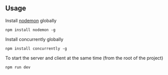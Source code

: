 ## Usage

Install [nodemon](https://github.com/remy/nodemon) globally

```
npm install nodemon -g
```
Install concurrently globally

```
npm install concurrently -g 
```
To start the server and client at the same time (from the root of the project)

```
npm run dev
```
